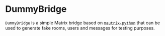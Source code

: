 # DummyBridge

`DummyBridge` is a simple Matrix bridge based on [`mautrix-python`](https://github.com/mautrix/python/) that can be used to generate fake rooms, users and messages for testing purposes.
